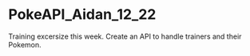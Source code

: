 # PokeAPI_Aidan_12_22
Training excersize this week. Create an API to handle trainers and their Pokemon.
